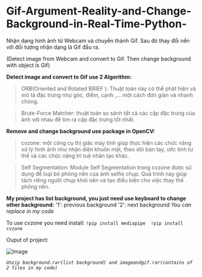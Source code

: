 # Gif-Argument-Reality-and-Change-Background-in-Real-Time-Python-
Nhận dạng hình ảnh từ Webcam và chuyển thành Gif. Sau đó thay đổi nền với đối tượng nhận dạng là Gif đầu ra.

(Detect image from Webcam and convert to Gif. Then change background with object is Gif)



**Detect image and convert to Gif use 2 Algorithm:**
> ORB(Oriented and Rotated BRIEF ): Thuật toán này có thể phát hiện và mô tả đặc trưng như góc, điểm, cạnh ,… một cách đơn giản và nhanh chóng.

> Brute-Force Matcher: thuật toán so sánh tất cả các cặp đặc trưng của ảnh với nhau để tìm ra cặp đặc trưng tốt nhất.

**Remove and change background use package in OpenCV:**
> cvzone: một công cụ thị giác máy tính giúp thực hiện các chức năng xử lý hình ảnh như nhận diện khuôn mặt, theo dõi bàn tay, ước tính tư thế và các chức năng trí tuệ nhân tạo khác. 

> Self Segmentation: Module Self Segmentation trong cvzone được sử dụng để loại bỏ phông nền của ảnh selfie chụp. Quá trình này giúp tách riêng người chụp khỏi nền và tạo điều kiện cho việc thay thế phông nền.

**My project has list background, you just need use keyboard to change other background:** 
'1': previous background
'2': next background
*You can replace in my code*

To use cvzone you need install:
`!pip install mediapipe 
!pip install cvzone`


Ouput of project:

![Image](https://user-images.githubusercontent.com/75652144/242340771-4d2af3da-11f6-4a16-9dd0-7f1aea1335aa.jpg)

_`Unzip background.rar(list background) and imageandgif.rar(contains of 2 files in my code)`_
